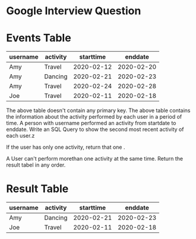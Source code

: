 # Google Interview Question

# Events Table

| username | activity |  starttime  |   enddate   |
|----------|----------|-------------|-------------|
|   Amy    |  Travel  | 2020-02-12  | 2020-02-20  |
|   Amy    | Dancing  | 2020-02-21  | 2020-02-23  |
|   Amy    |  Travel  | 2020-02-24  | 2020-02-28  |
|   Joe    |  Travel  | 2020-02-11  | 2020-02-18  |

The above table doesn't contain any primary key.
The above table contains the information about the activity performed by each user in a period of time.
A person with username performed an activity from startdate to enddate.
Write an SQL Query to show the second most recent activity of each user.z


If the user has only one activity, return that one .

A User can't perform morethan one activity at the same time. Return the result tabel in any order.

# Result Table

| username | activity |  starttime  |   enddate   |
|----------|----------|-------------|-------------|
|   Amy    | Dancing  | 2020-02-21  | 2020-02-23  |
|   Joe    |  Travel  | 2020-02-11  | 2020-02-18  |

